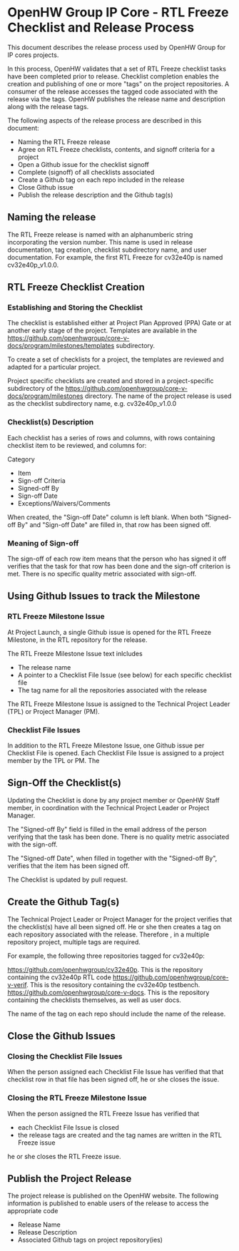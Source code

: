# OpenHW Group IP Core - RTL Freeze Checklist and Release Process


This document describes the release process used by OpenHW Group for IP cores projects.

In this process, OpenHW validates that a set of RTL Freeze checklist tasks have been completed prior to release.
Checklist completion enables the creation and publishing of one or more "tags" on the project repositories. A consumer of the release accesses the tagged code associated with the release via the tags. OpenHW publishes the release name and description along with the release tags.


The following aspects of the release process are described in this document: 
* Naming the RTL Freeze release
* Agree on RTL Freeze checklists, contents, and signoff criteria for a project
* Open a Github issue for the checklist signoff
* Complete (signoff) of all checklists associated
* Create a Github tag on each repo included in the release
* Close Github issue
* Publish the release description and the Github tag(s)






## Naming the release

The RTL Freeze release is named with an alphanumberic string incorporating the version number. This name is used in release documentation, tag creation, checklist subdirectory name, and user documentation.
For example, the first RTL Freeze for cv32e40p is named  cv32e40p_v1.0.0. 

## RTL Freeze Checklist Creation

### Establishing and Storing the Checklist

The checklist is established either at Project Plan Approved (PPA) Gate or at another early stage of the project. 
Templates are available in the https://github.com/openhwgroup/core-v-docs/program/milestones/templates subdirectory.

To create a set of checklists for a project, the templates are reviewed and adapted for a particular project.

Project specific checklists are created and stored in a project-specific subdirectory of the https://github.com/openhwgroup/core-v-docs/program/milestones directory.
The name of the project release is used as the checklist subdirectory name, e.g. cv32e40p_v1.0.0

### Checklist(s) Description

Each checklist has a series of rows and columns, with rows containing checklist item to be reviewed, and columns for:

Category	
* Item	
* Sign-off Criteria	
* Signed-off By	
* Sign-off Date	
* Exceptions/Waivers/Comments

When created, the "Sign-off Date" column is left blank. When both "Signed-off By" and "Sign-off Date" are filled in, that row has been signed off.

### Meaning of Sign-off
The sign-off of each row item means that the person who has signed it off verifies that the task for that row has been done and the sign-off criterion is met. There is no specific quality metric associated with sign-off. 



## Using Github Issues to track the Milestone

### RTL Freeze Milestone Issue

At Project Launch, a single Github issue is opened for the RTL Freeze Milestone, in the RTL repository for the release.

The RTL Freeze Milestone Issue text inlcludes 
* The release name
* A pointer to a Checklist File Issue (see below) for each specific checklist file
* The tag name for all the repositories associated with the release

The RTL Freeze Milestone Issue is assigned to the Technical Project Leader (TPL) or Project Manager (PM).

### Checklist File Issues

In addition to the RTL Freeze Milestone Issue, one Github issue per Checklist File is opened.
Each Checklist File Issue is assigned to a project member by the TPL or PM. 
The 


## Sign-Off the Checklist(s)

Updating the Checklist is done by any project member or OpenHW Staff member, in coordination with the Technical Project Leader or Project Manager.

The "Signed-off By" field is filled in the email address of the person verifying that the task has been done.
There is no quality metric associated with the sign-off.

The "Signed-off Date", when filled in together with the "Signed-off By", verifies that the item has been signed off.

The Checklist is updated by pull request.


## Create the Github Tag(s)

The Technical Project Leader or Project Manager for the project verifies that the checklist(s) 
have all been signed off. He or she then creates a tag on each repository associated with the release.
Therefore , in a multiple repository project, multiple tags are required. 

For example, the following three repositories tagged for cv32e40p:

https://github.com/openhwgroup/cv32e40p. This is the repository containing the cv32e40p RTL code
https://github.com/openhwgroup/core-v-verif. This is the resository containing the cv32e40p testbench.
https://github.com/openhwgroup/core-v-docs. This is the repository containing the checklists themselves, as well as user docs.


The name of the tag on each repo should include the name of the release.



## Close the Github Issues

### Closing the Checklist File Issues
When the person assigned each Checklist File Issue has verified that that checklist row in that file has been signed off, he or she closes the issue.

### Closing the RTL Freeze Milestone Issue
When the person assigned the RTL Freeze Issue has verified that 
* each Checklist File Issue is closed
* the release tags are created and the tag names are written in the RTL Freeze issue

he or she closes the RTL Freeze issue.




## Publish the Project Release

The project release is published on the OpenHW website. The following information is published to enable users of the release to access the appropriate code

* Release Name
* Release Description
* Associated Github tags on project repository(ies)

